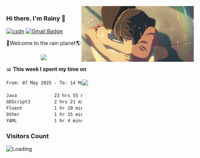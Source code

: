 <img  align='right' height="150" src="https://github.com/LikeRainDay/LikeRainDay/blob/master/pic/img_rain_1.gif?raw=true">



### Hi there. I'm Rainy :lemon:

[![csdn](https://img.shields.io/badge/-csdn-c14438?style=flat-square&logo=c&logoColor=white)](https://blog.csdn.net/qq_15807167)
[![Gmail Badge](https://img.shields.io/badge/-gmail-c14438?style=flat-square&logo=Gmail&logoColor=white&link=mailto:houshuai0816@gmail.com)](mailto:houshuai0816@gmail.com)

🚀Welcome to the rain planet🌎

<center>
<img align='center'  src="https://source.unsplash.com/user/rainyhehe/likes">
</center>

📊 **This week I spent my time on**

<img align='right'   width="300" src="https://github-readme-stats.vercel.app/api?username=LikeRainDay&show_icons=true&title_color=fff&icon_color=79ff97&text_color=9f9f9f&bg_color=151515&count_private=true">

<!--START_SECTION:waka-->

```txt
From: 07 May 2025 - To: 14 May 2025

Java              23 hrs 55 mins  ██████████████████▓░░░░░░   74.01 %
GDScript3         2 hrs 21 mins   █▓░░░░░░░░░░░░░░░░░░░░░░░   07.31 %
Fluent            1 hr 29 mins    █░░░░░░░░░░░░░░░░░░░░░░░░   04.61 %
Other             1 hr 15 mins    █░░░░░░░░░░░░░░░░░░░░░░░░   03.91 %
YAML              1 hr 4 mins     ▓░░░░░░░░░░░░░░░░░░░░░░░░   03.32 %
```

<!--END_SECTION:waka-->

### Visitors Count
<img align="left" src = "https://profile-counter.glitch.me/LikeRainDay/count.svg" alt ="Loading">
